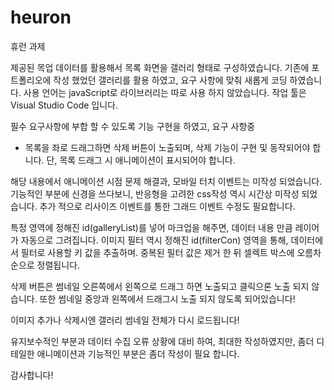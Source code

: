 # heuron
휴런 과제

제공된 목업 데이터를 활용해서 목록 화면을 갤러리 형태로 구성하였습니다.
기존에 포트폴리오에 작성 했었던 갤러리를 활용 하였고, 요구 사항에 맞춰 새롭게 코딩 하였습니다.
사용 언어는 javaScript로 라이브러리는 따로 사용 하지 않았습니다. 작업 툴은 Visual Studio Code 입니다.

필수 요구사항에 부합 할 수 있도록 기능 구현을 하였고, 요구 사항중 

- 목록을 좌로 드래그하면 삭제 버튼이 노출되며, 삭제 기능이 구현 및 동작되어야 합니다.
단, 목록 드래그 시 애니메이션이 표시되어야 합니다.

해당 내용에서 애니메이션 시점 문제 해결과, 모바일 터치 이벤트는 미작성 되었습니다.
기능적인 부분에 신경을 쓰다보니, 반응형을 고려한 css작성 역시 시간상 미작성 되었습니다.
추가 적으로 리사이즈 이벤트를 통한 그래드 이벤트 수정도 필요합니다.


특정 영역에 정해진 id(galleryList)를 넣어 마크업을 해주면, 데이터 내용 만큼 레이어가 자동으로 그려집니다.
이미지 필터 역시 정해진 id(filterCon) 영역을 통해, 데이터에서 필터로 사용할 키 값을 추출하며. 중복된 필터 값은 제거 한 뒤 셀렉트 박스에 오름차순으로 정렬됩니다.

삭제 버튼은 썸네일 오른쪽에서 왼쪽으로 드래그 하면 노출되고 클릭으론 노출 되지 않습니다.
또한 썸네일 중앙과 왼쪽에서 드래그시 노출 되지 않도록 되어있습니다!

이미지 추가나 삭제시엔 갤러리 썸네일 전체가 다시 로드됩니다!

유지보수적인 부분과 데이터 수집 오류 상황에 대비 하여, 최대한 작성하였지만,
좀더 디테일한 애니메이션과 기능적인 부분은 좀더 작성이 필요 합니다.

감사합니다!
